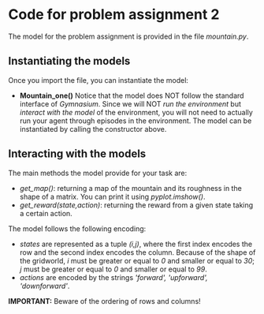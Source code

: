 # Code for problem assignment 2

The model for the problem assignment is provided in the file *mountain.py*.

## Instantiating the models

Once you import the file, you can instantiate the model:

- **Mountain_one()**
  Notice that the model does NOT follow the standard interface of *Gymnasium*. Since we will NOT *run the environment*
  but *interact with the model* of the environment, you will not need to actually run your agent through episodes in the
  environment. The model can be instantiated by calling the constructor above.

## Interacting with the models

The main methods the model provide for your task are:

- *get_map()*: returning a map of the mountain and its roughness in the shape of a matrix. You can print it using
  *pyplot.imshow()*.
- *get_reward(state,action)*: returning the reward from a given state taking a certain action.

The model follows the following encoding:

- *states* are represented as a tuple *(i,j)*, where the first index encodes the row and the second index encodes the
  column. Because of the shape of the gridworld, *i* must be greater or equal to *0* and smaller or equal to *30*; *j*
  must be greater or equal to *0* and smaller or equal to *99*.
- *actions* are encoded by the strings *'forward', 'upforward', 'downforward'*.

**IMPORTANT:** Beware of the ordering of rows and columns!

